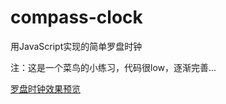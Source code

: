 # compass-clock
用JavaScript实现的简单罗盘时钟

注：这是一个菜鸟的小练习，代码很low，逐渐完善...

[罗盘时钟效果预览](https://boymax1.github.io/compass-clock/)
